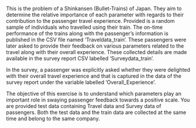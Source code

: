 This is the problem of a Shinkansen (Bullet-Trains) of Japan. They aim to determine the relative importance of each parameter with regards to their contribution to the passenger travel experience. Provided is a random sample of individuals who travelled using their train. The on-time performance of the trains along with the passenger’s information is published in the CSV file named ‘Traveldata_train’.  These passengers were later asked to provide their feedback on various parameters related to the travel along with their overall experience. These collected details are made available in the survey report CSV labelled ‘Surveydata_train’.

In the survey, a passenger was explicitly asked whether they were delighted with their overall travel experience and that is captured in the data of the survey report under the variable labelled ‘Overall_Experience’. 

The objective of this exercise is to understand which parameters play an important role in swaying passenger feedback towards a positive scale. You are provided test data containing Travel data and Survey data of passengers. Both the test data and the train data are collected at the same time and belong to the same company.
